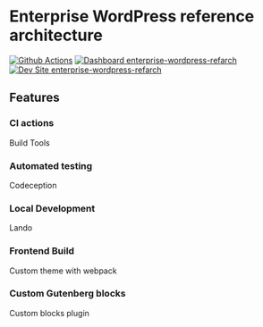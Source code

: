 # Enterprise WordPress reference architecture

[![Github Actions](https://github.com/ryanshoover/autopilot-ci/actions/workflows/build_deploy_and_test.yml/badge.svg)](https://github.com/ryanshoover/autopilot-ci/actions/workflows/build_deploy_and_test.yml)
[![Dashboard enterprise-wordpress-refarch](https://img.shields.io/badge/dashboard-autopilot_ci-yellow.svg)](https://dashboard.pantheon.io/sites/dd1d144a-c75c-44ca-a63e-0dda141902e1#dev/code)
[![Dev Site enterprise-wordpress-refarch](https://img.shields.io/badge/site-autopilot_ci-blue.svg)](http://dev-autopilot-ci.pantheonsite.io/)

## Features

### CI actions

Build Tools

### Automated testing

Codeception

### Local Development

Lando

### Frontend Build

Custom theme with webpack

### Custom Gutenberg blocks

Custom blocks plugin
